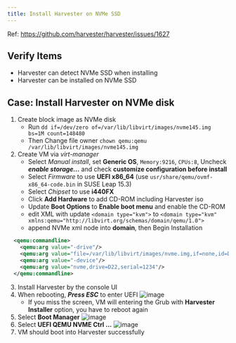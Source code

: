 ```yaml
---
title: Install Harvester on NVMe SSD
---
```

Ref: https://github.com/harvester/harvester/issues/1627

## Verify Items
  - Harvester can detect NVMe SSD when installing
  - Harvester can be installed on NVMe SSD

## Case: Install Harvester on NVMe disk
1. Create block image as NVMe disk
    - Run `dd if=/dev/zero of=/var/lib/libvirt/images/nvme145.img bs=1M count=148480`
    - Then Change file owner `chown qemu:qemu /var/lib/libvirt/images/nvme145.img`
2. Create VM via _virt-manager_
    - Select _Manual install_, set **Generic OS**, `Memory:9216`, `CPUs:8`, Uncheck _**enable storage...**_ and check **customize configuration before install**
    - Select _Firmware_ to use **UEFI x86_64** (use `usr/share/qemu/ovmf-x86_64-code.bin` in SUSE Leap 15.3)
    - Select _Chipset_ to use **i440FX**
    - Click **Add Hardware** to add CD-ROM including Harvester iso
    - Update **Boot Options** to **Enable boot menu** and enable the CD-ROM
    - edit XML with update `<domain type="kvm">` to `<domain type="kvm" xmlns:qemu="http://libvirt.org/schemas/domain/qemu/1.0">`
    - append NVMe xml node into **domain**, then Begin Installation
```xml
  <qemu:commandline>
    <qemu:arg value="-drive"/>
    <qemu:arg value="file=/var/lib/libvirt/images/nvme.img,if=none,id=D22,format=raw"/>
    <qemu:arg value="-device"/>
    <qemu:arg value="nvme,drive=D22,serial=1234"/>
  </qemu:commandline>
```
3. Install Harvester by the console UI
4. When rebooting, _**Press ESC**_ to enter UEFI
![image](https://user-images.githubusercontent.com/5169694/146147904-26c50129-020b-4e52-ac1a-95a6814edde7.png)
    - If you miss the screen, VM will entering the Grub with **Harvester Installer** option, you have to reboot again
5. Select **Boot Manager**
![image](https://user-images.githubusercontent.com/5169694/146148422-eab0f144-3b52-455a-b372-e2237001e567.png)
6. Select **UEFI QEMU NVME Ctrl ...**
![image](https://user-images.githubusercontent.com/5169694/146148533-aeb502c3-52f8-4f1b-bc2a-b213ed4fee03.png)
7. VM should boot into Harvester successfully